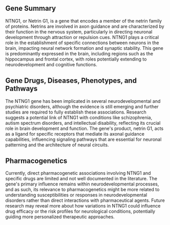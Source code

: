 ## Gene Summary
NTNG1, or Netrin G1, is a gene that encodes a member of the netrin family of proteins. Netrins are involved in axon guidance and are characterized by their function in the nervous system, particularly in directing neuronal development through attraction or repulsion cues. NTNG1 plays a critical role in the establishment of specific connections between neurons in the brain, impacting neural network formation and synaptic stability. This gene is predominantly expressed in the brain, including regions such as the hippocampus and frontal cortex, with roles potentially extending to neurodevelopment and cognitive functions.

## Gene Drugs, Diseases, Phenotypes, and Pathways
The NTNG1 gene has been implicated in several neurodevelopmental and psychiatric disorders, although the evidence is still emerging and further studies are required to fully establish these associations. Research suggests a potential link of NTNG1 with conditions like schizophrenia, autism spectrum disorders, and intellectual disability, reflecting its crucial role in brain development and function. The gene's product, netrin G1, acts as a ligand for specific receptors that mediate its axonal guidance capabilities, influencing signaling pathways that are essential for neuronal patterning and the architecture of neural circuits.

## Pharmacogenetics
Currently, direct pharmacogenetic associations involving NTNG1 and specific drugs are limited and not well documented in the literature. The gene's primary influence remains within neurodevelopmental processes, and as such, its relevance to pharmacogenetics might be more related to understanding susceptibilities or responses in neurodevelopmental disorders rather than direct interactions with pharmaceutical agents. Future research may reveal more about how variations in NTNG1 could influence drug efficacy or the risk profiles for neurological conditions, potentially guiding more personalized therapeutic approaches.
